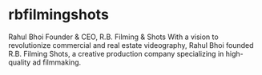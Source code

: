 # rbfilmingshots
Rahul Bhoi Founder &amp; CEO, R.B. Filming &amp; Shots  With a vision to revolutionize commercial and real estate videography, Rahul Bhoi founded R.B. Filming Shots, a creative production company specializing in high-quality ad filmmaking.
